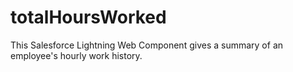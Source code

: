 # totalHoursWorked
This Salesforce Lightning Web Component gives a summary of an employee's hourly work history.
